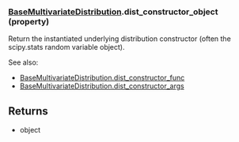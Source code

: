 ### [BaseMultivariateDistribution](BaseMultivariateDistribution.md).dist_constructor_object (property)




Return the instantiated underlying distribution constructor (often the
scipy.stats random variable object).

See also:

* [BaseMultivariateDistribution.dist_constructor_func](BaseMultivariateDistribution.dist_constructor_func.md)
* [BaseMultivariateDistribution.dist_constructor_args](BaseMultivariateDistribution.dist_constructor_args.md)

Returns
-------
* object


